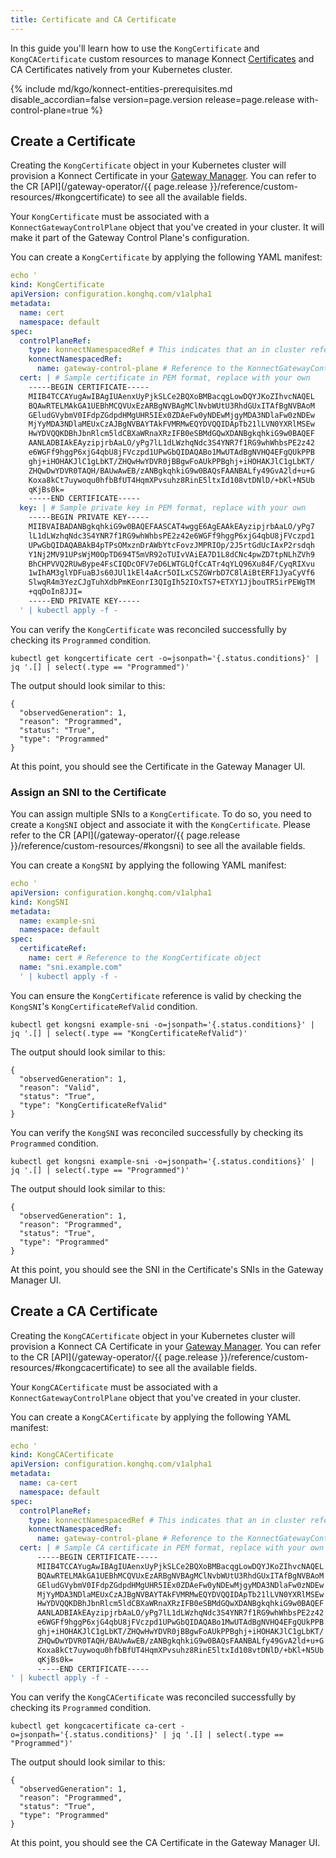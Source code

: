 ```yaml
---
title: Certificate and CA Certificate
---
```


In this guide you'll learn how to use the `KongCertificate` and `KongCACertificate` custom resources to
manage Konnect [Certificates](/konnect/gateway-manager/configuration/#certificates)
and CA Certificates natively from your Kubernetes cluster.

{% include md/kgo/konnect-entities-prerequisites.md disable_accordian=false version=page.version release=page.release
with-control-plane=true %}

## Create a Certificate

Creating the `KongCertificate` object in your Kubernetes cluster will provision a Konnect Certificate in
your [Gateway Manager](/konnect/gateway-manager).
You can refer to the CR [API](/gateway-operator/{{ page.release }}/reference/custom-resources/#kongcertificate)
to see all the available fields.

Your `KongCertificate` must be associated with a `KonnectGatewayControlPlane` object that you've created in your
cluster.
It will make it part of the Gateway Control Plane's configuration.

You can create a `KongCertificate` by applying the following YAML manifest:

```yaml
echo '
kind: KongCertificate
apiVersion: configuration.konghq.com/v1alpha1
metadata:
  name: cert
  namespace: default
spec:
  controlPlaneRef:
    type: konnectNamespacedRef # This indicates that an in cluster reference is used
    konnectNamespacedRef:
      name: gateway-control-plane # Reference to the KonnectGatewayControlPlane object
  cert: | # Sample certificate in PEM format, replace with your own
    -----BEGIN CERTIFICATE-----
    MIIB4TCCAYugAwIBAgIUAenxUyPjkSLCe2BQXoBMBacqgLowDQYJKoZIhvcNAQEL
    BQAwRTELMAkGA1UEBhMCQVUxEzARBgNVBAgMClNvbWUtU3RhdGUxITAfBgNVBAoM
    GEludGVybmV0IFdpZGdpdHMgUHR5IEx0ZDAeFw0yNDEwMjgyMDA3NDlaFw0zNDEw
    MjYyMDA3NDlaMEUxCzAJBgNVBAYTAkFVMRMwEQYDVQQIDApTb21lLVN0YXRlMSEw
    HwYDVQQKDBhJbnRlcm5ldCBXaWRnaXRzIFB0eSBMdGQwXDANBgkqhkiG9w0BAQEF
    AANLADBIAkEAyzipjrbAaLO/yPg7lL1dLWzhqNdc3S4YNR7f1RG9whWhbsPE2z42
    e6WGFf9hggP6xjG4qbU8jFVczpd1UPwGbQIDAQABo1MwUTAdBgNVHQ4EFgQUkPPB
    ghj+iHOHAKJlC1gLbKT/ZHQwHwYDVR0jBBgwFoAUkPPBghj+iHOHAKJlC1gLbKT/
    ZHQwDwYDVR0TAQH/BAUwAwEB/zANBgkqhkiG9w0BAQsFAANBALfy49GvA2ld+u+G
    Koxa8kCt7uywoqu0hfbBfUT4HqmXPvsuhz8RinE5ltxId108vtDNlD/+bKl+N5Ub
    qKjBs0k=
    -----END CERTIFICATE-----
  key: | # Sample private key in PEM format, replace with your own
    -----BEGIN PRIVATE KEY-----
    MIIBVAIBADANBgkqhkiG9w0BAQEFAASCAT4wggE6AgEAAkEAyzipjrbAaLO/yPg7
    lL1dLWzhqNdc3S4YNR7f1RG9whWhbsPE2z42e6WGFf9hggP6xjG4qbU8jFVczpd1
    UPwGbQIDAQABAkB4pTPsOMxznDrAWbYtcFovzJMPRIOp/2J5rtGdUcIAxP2rsdqh
    Y1Nj2MV91UPsWjM0OpTD694T5mVR92oTUIvVAiEA7D1L8dCNc4pwZD7tpNLhZVh9
    BhCHPVVQ2RUwBype4FsCIQDcOFV7eD6LWTGLQfCcATr4qYLQ96Xu84F/CyqRIXvu
    1wIhAM3glYDFuaBJs60JUl1kEl4aAcr5OILxCSZGWrbD7C8lAiBtERF1JyaCyVf6
    SlwqR4m3YezCJgTuhXdbPmKEonrI3QIgIh52IOxTS7+ETXY1JjbouTR5irPEWgTM
    +qqDoIn8JJI=
    -----END PRIVATE KEY-----
  ' | kubectl apply -f -
```

You can verify the `KongCertificate` was reconciled successfully by checking its `Programmed` condition.

```shell
kubectl get kongcertificate cert -o=jsonpath='{.status.conditions}' | jq '.[] | select(.type == "Programmed")'
```

The output should look similar to this:

```console
{
  "observedGeneration": 1,
  "reason": "Programmed",
  "status": "True",
  "type": "Programmed"
}
```

At this point, you should see the Certificate in the Gateway Manager UI.

### Assign an SNI to the Certificate

You can assign multiple SNIs to a `KongCertificate`. To do so, you need to create a `KongSNI` object and associate it
with
the `KongCertificate`. Please refer to the CR [API](/gateway-operator/{{ page.release
}}/reference/custom-resources/#kongsni)
to see all the available fields.

You can create a `KongSNI` by applying the following YAML manifest:

```yaml
echo '
apiVersion: configuration.konghq.com/v1alpha1
kind: KongSNI
metadata:
  name: example-sni
  namespace: default
spec:
  certificateRef:
    name: cert # Reference to the KongCertificate object
  name: "sni.example.com"
  ' | kubectl apply -f -
```

You can ensure the `KongCertificate` reference is valid by checking the `KongSNI`'s `KongCertificateRefValid` condition.

```shell
kubectl get kongsni example-sni -o=jsonpath='{.status.conditions}' | jq '.[] | select(.type == "KongCertificateRefValid")'
```

The output should look similar to this:

```console
{
  "observedGeneration": 1,
  "reason": "Valid",
  "status": "True",
  "type": "KongCertificateRefValid"
}
```

You can verify the `KongSNI` was reconciled successfully by checking its `Programmed` condition.

```shell
kubectl get kongsni example-sni -o=jsonpath='{.status.conditions}' | jq '.[] | select(.type == "Programmed")'
```

The output should look similar to this:

```console
{
  "observedGeneration": 1,
  "reason": "Programmed",
  "status": "True",
  "type": "Programmed"
}
```

At this point, you should see the SNI in the Certificate's SNIs in the Gateway Manager UI.

## Create a CA Certificate

Creating the `KongCACertificate` object in your Kubernetes cluster will provision a Konnect CA Certificate in
your [Gateway Manager](/konnect/gateway-manager). You can refer to the CR [API](/gateway-operator/{{ page.release
}}/reference/custom-resources/#kongcacertificate) to see all the available fields.

Your `KongCACertificate` must be associated with a `KonnectGatewayControlPlane` object that you've created in your
cluster.

You can create a `KongCACertificate` by applying the following YAML manifest:

```yaml
echo '
kind: KongCACertificate
apiVersion: configuration.konghq.com/v1alpha1
metadata:
  name: ca-cert
  namespace: default
spec:
  controlPlaneRef:
    type: konnectNamespacedRef # This indicates that an in cluster reference is used
    konnectNamespacedRef:
      name: gateway-control-plane # Reference to the KonnectGatewayControlPlane object
  cert: | # Sample CA certificate in PEM format, replace with your own
      -----BEGIN CERTIFICATE-----
      MIIB4TCCAYugAwIBAgIUAenxUyPjkSLCe2BQXoBMBacqgLowDQYJKoZIhvcNAQEL
      BQAwRTELMAkGA1UEBhMCQVUxEzARBgNVBAgMClNvbWUtU3RhdGUxITAfBgNVBAoM
      GEludGVybmV0IFdpZGdpdHMgUHR5IEx0ZDAeFw0yNDEwMjgyMDA3NDlaFw0zNDEw
      MjYyMDA3NDlaMEUxCzAJBgNVBAYTAkFVMRMwEQYDVQQIDApTb21lLVN0YXRlMSEw
      HwYDVQQKDBhJbnRlcm5ldCBXaWRnaXRzIFB0eSBMdGQwXDANBgkqhkiG9w0BAQEF
      AANLADBIAkEAyzipjrbAaLO/yPg7lL1dLWzhqNdc3S4YNR7f1RG9whWhbsPE2z42
      e6WGFf9hggP6xjG4qbU8jFVczpd1UPwGbQIDAQABo1MwUTAdBgNVHQ4EFgQUkPPB
      ghj+iHOHAKJlC1gLbKT/ZHQwHwYDVR0jBBgwFoAUkPPBghj+iHOHAKJlC1gLbKT/
      ZHQwDwYDVR0TAQH/BAUwAwEB/zANBgkqhkiG9w0BAQsFAANBALfy49GvA2ld+u+G
      Koxa8kCt7uywoqu0hfbBfUT4HqmXPvsuhz8RinE5ltxId108vtDNlD/+bKl+N5Ub
      qKjBs0k=
      -----END CERTIFICATE-----
' | kubectl apply -f -
```

You can verify the `KongCACertificate` was reconciled successfully by checking its `Programmed` condition.

```shell
kubectl get kongcacertificate ca-cert -o=jsonpath='{.status.conditions}' | jq '.[] | select(.type == "Programmed")'
```

The output should look similar to this:

```console
{
  "observedGeneration": 1,
  "reason": "Programmed",
  "status": "True",
  "type": "Programmed"
}
```

At this point, you should see the CA Certificate in the Gateway Manager UI.
